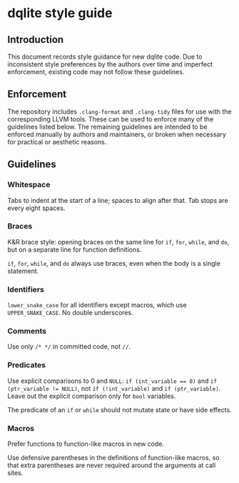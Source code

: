 # dqlite style guide

## Introduction

This document records style guidance for new dqlite code. Due to inconsistent
style preferences by the authors over time and imperfect enforcement, existing
code may not follow these guidelines.

## Enforcement

The repository includes `.clang-format` and `.clang-tidy` files for use with
the corresponding LLVM tools. These can be used to enforce many of the
guidelines listed below. The remaining guidelines are intended to be enforced
manually by authors and maintainers, or broken when necessary for practical or
aesthetic reasons.

## Guidelines

### Whitespace

Tabs to indent at the start of a line; spaces to align after that. Tab stops
are every eight spaces.

### Braces

K&R brace style: opening braces on the same line for `if`, `for`, `while`, and
`do`, but on a separate line for function definitions.

`if`, `for`, `while`, and `do` always use braces, even when the body is a
single statement.

### Identifiers

`lower_snake_case` for all identifiers except macros, which use
`UPPER_SNAKE_CASE`. No double underscores.

### Comments

Use only `/* */` in committed code, not `//`.

### Predicates

Use explicit comparisons to 0 and `NULL`: `if (int_variable == 0)` and `if
(ptr_variable != NULL)`, not `if (!int_variable)` and `if (ptr_variable)`.
Leave out the explicit comparison only for `bool` variables.

The predicate of an `if` or `while` should not mutate state or have side
effects.

### Macros

Prefer functions to function-like macros in new code.

Use defensive parentheses in the definitions of function-like macros, so that
extra parentheses are never required around the arguments at call sites.
